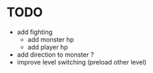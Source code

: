 # TODO

-   add fighting
    -   add monster hp
    -   add player hp
-   add direction to monster ?
-   improve level switching (preload other level)
